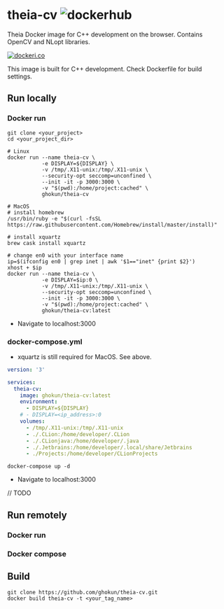 # theia-cv ![dockerhub](https://github.com/ghokun/theia-cv/workflows/dockerhub/badge.svg)
Theia Docker image for C++ development on the browser. Contains OpenCV and NLopt libraries.

[![dockeri.co](https://dockeri.co/image/ghokun/theia-cv)](https://hub.docker.com/r/ghokun/theia-cv)

This image is built for C++ development. Check Dockerfile for build settings.

## Run locally
### Docker run
```shell
git clone <your_project>
cd <your_project_dir>

# Linux
docker run --name theia-cv \
           -e DISPLAY=${DISPLAY} \
           -v /tmp/.X11-unix:/tmp/.X11-unix \
           --security-opt seccomp=unconfined \
           --init -it -p 3000:3000 \
           -v "$(pwd):/home/project:cached" \
           ghokun/theia-cv
           
# MacOS
# install homebrew
/usr/bin/ruby -e "$(curl -fsSL https://raw.githubusercontent.com/Homebrew/install/master/install)"

# install xquartz
brew cask install xquartz

# change en0 with your interface name
ip=$(ifconfig en0 | grep inet | awk '$1=="inet" {print $2}')
xhost + $ip
docker run --name theia-cv \
           -e DISPLAY=$ip:0 \
           -v /tmp/.X11-unix:/tmp/.X11-unix \
           --security-opt seccomp=unconfined \
           --init -it -p 3000:3000 \
           -v "$(pwd):/home/project:cached" \
           ghokun/theia-cv:latest
```
 - Navigate to localhost:3000
 
### docker-compose.yml
- xquartz is still required for MacOS. See above.

```yaml
version: '3'

services:
  theia-cv:
    image: ghokun/theia-cv:latest
    environment:
      - DISPLAY=${DISPLAY}
    # - DISPLAY=<ip_address>:0
    volumes:
      - /tmp/.X11-unix:/tmp/.X11-unix
      - ./.CLion:/home/developer/.CLion
      - ./.CLionjava:/home/developer/.java
      - ./.Jetbrains:/home/developer/.local/share/Jetbrains
      - ./Projects:/home/developer/CLionProjects
```
```shell
docker-compose up -d
```
- Navigate to localhost:3000

// TODO
## Run remotely
### Docker run
### Docker compose

## Build
```shell
git clone https://github.com/ghokun/theia-cv.git
docker build theia-cv -t <your_tag_name>
```
